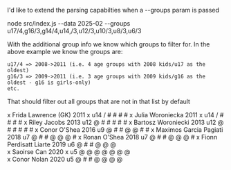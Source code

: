 I'd like to extend the parsing capabilties when a --groups param is passed

node src/index.js --data 2025-02  --groups u17/4,g16/3,g14/4,u14,/3,u12/3,u10/3,u8/3,u6/3

With the additional group info we know which groups to filter for. In the above example we know the groups are:

    u17/4 => 2008->2011 (i.e. 4 age groups with 2008 kids/u17 as the oldest)
    g16/3 => 2009->2011 (i.e. 3 age groups with 2009 kids/g16 as the oldest - g16 is girls-only)
    etc.

That should filter out all groups that are not in that list by default


x	Frida Lawrence (GK)	2011	x	u14	/				#	#	#	#
x	Julia Woroniecka	2011	x	u14	/				#	#	#	#
x	Riley Jacobs	2013		u12	@	#	#			#	#	#
x	Bartosz Woroniecki	2013		u12	@	#	#			#	#	#
x	Conor O'Shea	2016		u9	@	#	#	@	@		#	#
x	Maximos Garcia Pagiati	2018		u7	@	#	#	@	@	@		#
x	Ronan O'Shea	2018		u7	@	#	#	@	@	@		#
x	Fionn Perdisatt Liarte	2019		u6	@	#	#	@	@	@		
x	Saoirse Can	2020	x	u5	@	@	@	@	@	@	@	
x	Conor Nolan	2020		u5	@	#	#	@	@	@	@	
